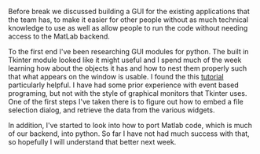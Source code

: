 Before break we discussed building a GUI for the existing applications that
the team has, to make it easier for other people without as much technical
knowledge to use as well as allow people to run the code without needing access
to the MatLab backend.

To the first end I've been researching GUI modules for python.  The built in
Tkinter module looked like it might useful and I spend much of the week
learning how about the objects it has and how to nest them properly such that
what appears on the window is usable.  I found the this [tutorial](https://www.python-course.eu/python_tkinter.php) particularly helpful. I have had some prior experience with
event based programing, but not with the style of graphical monitors that
Tkinter uses.  One of the first steps I've taken there is to figure out how to
embed a file selection dialog, and retrieve the data from the various widgets.

In addition, I've started to look into how to port Matlab code, which is much
of our backend, into python.  So far I have not had much success with that, so
hopefully I will understand that better next week.